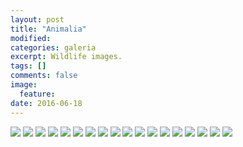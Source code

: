```yaml
---
layout: post
title: "Animalia"
modified:
categories: galeria
excerpt: Wildlife images.
tags: []
comments: false
image:
  feature:
date: 2016-06-18
---
```

<div class="galleria">
	<img src="/images/animalia/Haliaeetus-leucocephalus.jpg" data-title="Haliaeetus leucocephalus">
	<img src="/images/animalia/Vultur-gryphus.jpg" data-title="Vultur gryphus">
	<img src="/images/animalia/Capra-ibex-I.jpg" data-title="Capra ibex">
	<img src="/images/animalia/Capra-ibex-II.jpg" data-title="Capra ibex">
  	<img src="/images/animalia/Ovis-aries.jpg" data-title="Ovis aries">
	<img src="/images/animalia/Sus-scrofa-domesticus.jpg" data-title="Sus scrofa domesticus">
	<img src="/images/animalia/Pyrrhocorax-graculus-I.jpg" data-title="Pyrrhocorax graculus">
	<img src="/images/animalia/Pyrrhocorax-graculus-II.jpg" data-title="Pyrrhocorax graculus">
	<img src="/images/animalia/Pyrrhocorax-graculus-III.jpg" data-title="Pyrrhocorax graculus">
	<img src="/images/animalia/Papilio-machaon.jpg" data-title="Papilio machaon">
	<img src="/images/animalia/Phoenicurus-ochruros.jpg" data-title="Phoenicurus ochruros">
	<img src="/images/animalia/Motacilla-flava.jpg" data-title="Motacilla flava">
	<img src="/images/animalia/Dendrocopus-major.jpg" data-title="Dendrocopus major (juv.)">
	<img src="/images/animalia/Dryobates-minor.jpg" data-title="Dryobates minor">
	<img src="/images/animalia/Parus-major.jpg" data-title="Parus major">
	<img src="/images/animalia/Periparus-ater.jpg" data-title="Periparus ater">
	<img src="/images/animalia/Tetsudo-graeca.jpg" data-title="Tetsudo graeca (Țestoasa Dobrogeană) encountered in the magical Măcin Mountains of Romania.">
	<img src="/images/animalia/Pelicanus-onocrotalus.jpg" data-title="Pelicanus onocrotalus">
</div>
